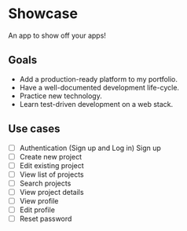 # Showcase

An app to show off your apps!

## Goals

- Add a production-ready platform to my portfolio.
- Have a well-documented development life-cycle.
- Practice new technology.
- Learn test-driven development on a web stack.

## Use cases

- [ ] Authentication (Sign up and Log in) Sign up
- [ ] Create new project
- [ ] Edit existing project
- [ ] View list of projects
- [ ] Search projects
- [ ] View project details
- [ ] View profile
- [ ] Edit profile
- [ ] Reset password
